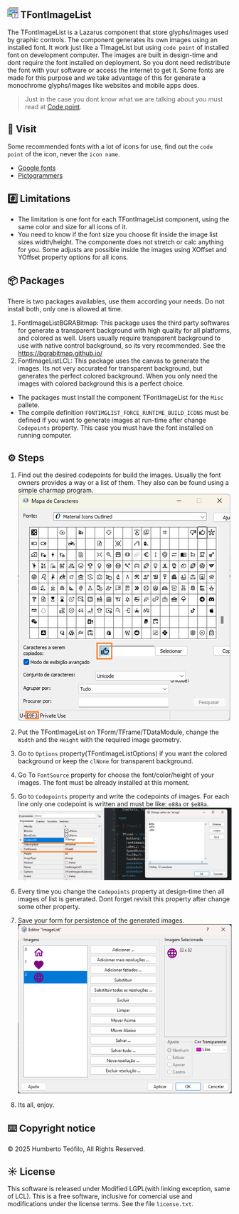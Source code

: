 ## <img src="images/tfontimagelist.png" /> TFontImageList

The TFontImageList is a Lazarus component that store glyphs/images used by graphic controls. The component generates its own images using an installed font.
It work just like a TImageList but using `code point` of installed font on development computer. The images are built in design-time
and dont require the font installed on deployment. So you dont need redistribute the font with your software or access the internet to get it. 
Some fonts are made for this purpose and we take advantage of this for generate a monochrome glyphs/images like websites and mobile apps does.
 
> Just in the case you dont know what we are talking about you must read at [Code point](https://wikipedia.org/wiki/Code_point/). 

## 🔗 Visit
Some recommended fonts with a lot of icons for use, find out the `code point` of the icon, never the `icon name`.
- [Google fonts](https://fonts.google.com/icons/)
- [Pictogrammers](https://pictogrammers.com/)

## #️⃣ Limitations
- The limitation is one font for each TFontImageList component, using the same color and size for all icons of it. 
- You need to know if the font size you choose fit inside the image list sizes width/height. The componente does not stretch or calc anything for you. Some adjusts are possible inside the images using XOffset and YOffset property options for all icons.

## 📦 Packages
There is two packages availables, use them according your needs. Do not install both, only one is allowed at time.
1. FontImageListBGRABitmap: This package uses the third party softwares for generate a transparent background with high quality for all platforms, and colored as well. Users usually require transparent background to use with native control background, so its very recommended. See the <https://bgrabitmap.github.io/>
2. FontImageListLCL: This package uses the canvas to generate the images. Its not very accurated for transparent background, but generates the perfect colored background. When you only need the images with colored background this is a perfect choice.
- The packages must install the component TFontImageList for the `Misc` pallete.
- The compile definition `FONTIMGLIST_FORCE_RUNTIME_BUILD_ICONS` must be defined if you want to generate images at run-time after change `Codepoints` property. This case you must have the font installed on running computer.

## ⚙️ Steps
1. Find out the desired codepoints for build the images. Usually the font owners provides a way or a list of them. They also can be found using a simple charmap program.
![Any charmap program can be used to show the codepoints.](./images/charmap_img.png)

2. Put the TFontImageList on TForm/TFrame/TDataModule, change the `Width` and the `Height` with the required image geometry.
3. Go to `Options` property(TFontImageListOptions) if you want the colored background or keep the `clNone` for transparent background.
4. Go To `FontSource` property for choose the font/color/height of your images. The font must be already installed at this moment.
5. Go to `Codepoints` property and write the codepoints of images. For each line only one codepoint is written and must be like: `e88a` or `$e88a`.
![Property settings](./images/props_img.png)

6. Every time you change the `Codepoints` property at design-time then all images of list is generated. Dont forget revisit this property after change some other property.
7. Save your form for persistence of the generated images.
![Generated images](./images/gen_img.png)

8. Its all, enjoy.
 
## ⌨️ Copyright notice
© 2025 Humberto Teófilo, All Rights Reserved.   

## ☀️ License
This software is released under Modified LGPL(with linking exception, same of LCL). This is a free software, inclusive for comercial use and modifications under the license terms. See the file `license.txt`.
